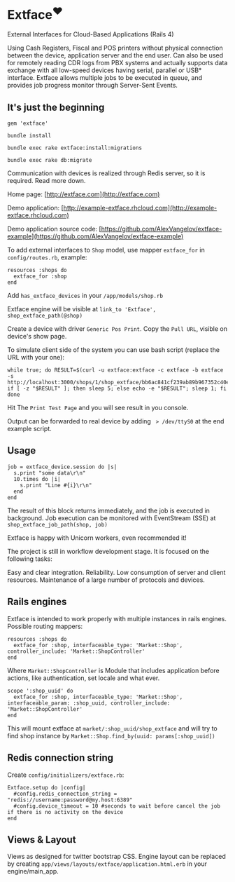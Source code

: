 Extface<sup>&hearts;</sup>
========

External Interfaces for Cloud-Based Applications (Rails 4)

Using Cash Registers, Fiscal and POS printers without physical connection between the device, application server and the end user. 
Can also be used for remotely reading CDR logs from PBX systems and actually supports data exchange with all low-speed devices having serial, parallel or USB* interface.
Extface allows multiple jobs to be executed in queue, and provides job progress monitor through Server-Sent Events.

## It's just the beginning

    gem 'extface'
    
    bundle install
    
    bundle exec rake extface:install:migrations
    
    bundle exec rake db:migrate
    
Communication with devices is realized through Redis server, so it is required. Read more down.

Home page: [http://extface.com](http://extface.com)

Demo application: [http://example-extface.rhcloud.com](http://example-extface.rhcloud.com)

Demo application source code: [https://github.com/AlexVangelov/extface-example](https://github.com/AlexVangelov/extface-example)
    
To add external interfaces to `Shop` model, use mapper `extface_for` in `config/routes.rb`, example:

    resources :shops do 
      extface_for :shop
    end
  
Add `has_extface_devices` in your `/app/models/shop.rb`

Extface engine will be visible at `link_to 'Extface', shop_extface_path(@shop)`

Create a device with driver `Generic Pos Print`.
Copy the `Pull URL`, visible on device's show page.

To simulate client side of the system you can use bash script (replace the URL with your one):

    while true; do RESULT=$(curl -u extface:extface -c extface -b extface -s http://localhost:3000/shops/1/shop_extface/bb6ac841cf239ab89b967352c40e4b39); if [ -z "$RESULT" ]; then sleep 5; else echo -e "$RESULT"; sleep 1; fi done
  
Hit The `Print Test Page` and you will see result in you console.

Output can be forwarded to real device by adding ` > /dev/ttyS0` at the end example script.

## Usage

    job = extface_device.session do |s|
      s.print "some data\r\n"
      10.times do |i|
        s.print "Line #{i}\r\n"
      end
    end

The result of this block returns immediately, and the job is executed in background.
Job execution can be monitored with EventStream (SSE) at `shop_extface_job_path(shop, job)`

Extface is happy with Unicorn workers, even recommended it!

The project is still in workflow development stage.
It is focused on the following tasks:

  Easy and clear integration.
  Reliability.
  Low consumption of server and client resources.
  Maintenance of a large number of protocols and devices.


## Rails engines

Extface is intended to work properly with multiple instances in rails engines. Possible routing mappers:

    resources :shops do
      extface_for :shop, interfaceable_type: 'Market::Shop', controller_include: 'Market::ShopController'
    end
    
Where `Market::ShopController` is Module that includes application before actions, like authentication, set locale and what ever.

    scope ':shop_uuid' do
      extface_for :shop, interfaceable_type: 'Market::Shop', interfaceable_param: :shop_uuid, controller_include: 'Market::ShopController'
    end
    
This will mount extface at `market/:shop_uuid/shop_extface` and will try to find shop instance by `Market::Shop.find_by(uuid: params[:shop_uuid])`

## Redis connection string

Create `config/initializers/extface.rb`:

    Extface.setup do |config|
      #config.redis_connection_string = "redis://username:password@my.host:6389"
      #config.device_timeout = 10 #seconds to wait before cancel the job if there is no activity on the device
    end


## Views & Layout

Views as designed for twitter bootstrap CSS. Engine layout can be replaced by creating `app/views/layouts/extface/application.html.erb` in your engine/main_app.
